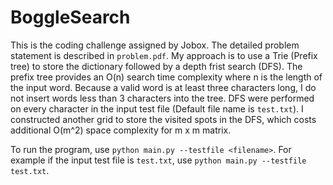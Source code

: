 # BoggleSearch

This is the coding challenge assigned by Jobox. The detailed problem statement is described in `problem.pdf`.
My approach is to use a Trie (Prefix tree) to store the dictionary followed by a depth frist search (DFS).
The prefix tree provides an O(n) search time complexity where n is the length of the input word. Because a valid word is at least three characters long, I do not insert words less than 3 characters into the tree. 
DFS were performed on every character in the input test file (Default file name is `test.txt`). I constructed another grid to store the visited spots in the DFS, which costs additional O(m^2) space complexity for m x m matrix.

To run the program, use `python main.py --testfile <filename>`. For example if the input test file is `test.txt`, use `python main.py --testfile test.txt`.